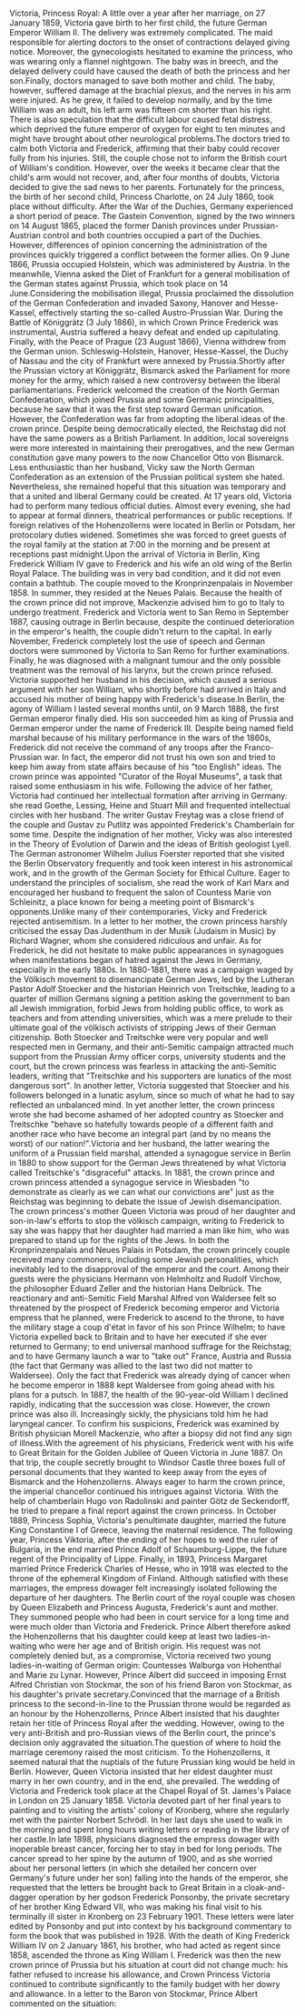 Victoria, Princess Royal: A little over a year after her marriage, on 27 January 1859, Victoria gave birth to her first child, the future German Emperor William II. The delivery was extremely complicated. The maid responsible for alerting doctors to the onset of contractions delayed giving notice. Moreover, the gynecologists hesitated to examine the princess, who was wearing only a flannel nightgown. The baby was in breech, and the delayed delivery could have caused the death of both the princess and her son.Finally, doctors managed to save both mother and child. The baby, however, suffered damage at the brachial plexus, and the nerves in his arm were injured. As he grew, it failed to develop normally, and by the time William was an adult, his left arm was fifteen cm shorter than his right. There is also speculation that the difficult labour caused fetal distress, which deprived the future emperor of oxygen for eight to ten minutes and might have brought about other neurological problems.The doctors tried to calm both Victoria and Frederick, affirming that their baby could recover fully from his injuries. Still, the couple chose not to inform the British court of William's condition. However, over the weeks it became clear that the child's arm would not recover, and, after four months of doubts, Victoria decided to give the sad news to her parents. Fortunately for the princess, the birth of her second child, Princess Charlotte, on 24 July 1860, took place without difficulty. After the War of the Duchies, Germany experienced a short period of peace. The Gastein Convention, signed by the two winners on 14 August 1865, placed the former Danish provinces under Prussian-Austrian control and both countries occupied a part of the Duchies. However, differences of opinion concerning the administration of the provinces quickly triggered a conflict between the former allies. On 9 June 1866, Prussia occupied Holstein, which was administered by Austria. In the meanwhile, Vienna asked the Diet of Frankfurt for a general mobilisation of the German states against Prussia, which took place on 14 June.Considering the mobilisation illegal, Prussia proclaimed the dissolution of the German Confederation and invaded Saxony, Hanover and Hesse-Kassel, effectively starting the so-called Austro-Prussian War. During the Battle of Königgrätz (3 July 1866), in which Crown Prince Frederick was instrumental, Austria suffered a heavy defeat and ended up capitulating. Finally, with the Peace of Prague (23 August 1866), Vienna withdrew from the German union. Schleswig-Holstein, Hanover, Hesse-Kassel, the Duchy of Nassau and the city of Frankfurt were annexed by Prussia.Shortly after the Prussian victory at Königgrätz, Bismarck asked the Parliament for more money for the army, which raised a new controversy between the liberal parliamentarians. Frederick welcomed the creation of the North German Confederation, which joined Prussia and some Germanic principalities, because he saw that it was the first step toward German unification. However, the Confederation was far from adopting the liberal ideas of the crown prince. Despite being democratically elected, the Reichstag did not have the same powers as a British Parliament. In addition, local sovereigns were more interested in maintaining their prerogatives, and the new German constitution gave many powers to the now Chancellor Otto von Bismarck. Less enthusiastic than her husband, Vicky saw the North German Confederation as an extension of the Prussian political system she hated. Nevertheless, she remained hopeful that this situation was temporary and that a united and liberal Germany could be created. At 17 years old, Victoria had to perform many tedious official duties. Almost every evening, she had to appear at formal dinners, theatrical performances or public receptions. If foreign relatives of the Hohenzollerns were located in Berlin or Potsdam, her protocolary duties widened. Sometimes she was forced to greet guests of the royal family at the station at 7:00 in the morning and be present at receptions past midnight.Upon the arrival of Victoria in Berlin, King Frederick William IV gave to Frederick and his wife an old wing of the Berlin Royal Palace. The building was in very bad condition, and it did not even contain a bathtub. The couple moved to the Kronprinzenpalais in November 1858. In summer, they resided at the Neues Palais. Because the health of the crown prince did not improve, Mackenzie advised him to go to Italy to undergo treatment. Frederick and Victoria went to San Remo in September 1887, causing outrage in Berlin because, despite the continued deterioration in the emperor's health, the couple didn't return to the capital. In early November, Frederick completely lost the use of speech and German doctors were summoned by Victoria to San Remo for further examinations. Finally, he was diagnosed with a malignant tumour and the only possible treatment was the removal of his larynx, but the crown prince refused. Victoria supported her husband in his decision, which caused a serious argument with her son William, who shortly before had arrived in Italy and accused his mother of being happy with Frederick's disease.In Berlin, the agony of William I lasted several months until, on 9 March 1888, the first German emperor finally died. His son succeeded him as king of Prussia and German emperor under the name of Frederick III. Despite being named field marshal because of his military performance in the wars of the 1860s, Frederick did not receive the command of any troops after the Franco-Prussian war. In fact, the emperor did not trust his own son and tried to keep him away from state affairs because of his "too English" ideas. The crown prince was appointed "Curator of the Royal Museums", a task that raised some enthusiasm in his wife. Following the advice of her father, Victoria had continued her intellectual formation after arriving in Germany: she read Goethe, Lessing, Heine and Stuart Mill and frequented intellectual circles with her husband. The writer Gustav Freytag was a close friend of the couple and Gustav zu Putlitz was appointed Frederick's Chamberlain for some time. Despite the indignation of her mother, Vicky was also interested in the Theory of Evolution of Darwin and the ideas of British geologist Lyell. The German astronomer Wilhelm Julius Foerster reported that she visited the Berlin Observatory frequently and took keen interest in his astronomical work, and in the growth of the German Society for Ethical Culture. Eager to understand the principles of socialism, she read the work of Karl Marx and encouraged her husband to frequent the salon of Countess Marie von Schleinitz, a place known for being a meeting point of Bismarck's opponents.Unlike many of their contemporaries, Vicky and Frederick rejected antisemitism. In a letter to her mother, the crown princess harshly criticised the essay Das Judenthum in der Musik (Judaism in Music) by Richard Wagner, whom she considered ridiculous and unfair. As for Frederick, he did not hesitate to make public appearances in synagogues when manifestations began of hatred against the Jews in Germany, especially in the early 1880s. In 1880-1881, there was a campaign waged by the Völkisch movement to disemancipate German Jews, led by the Lutheran Pastor Adolf Stoecker and the historian Heinrich von Treitschke, leading to a quarter of million Germans signing a petition asking the government to ban all Jewish immigration, forbid Jews from holding public office, to work as teachers and from attending universities, which was a mere prelude to their ultimate goal of the völkisch activists of stripping Jews of their German citizenship. Both Stoecker and Treitschke were very popular and well respected men in Germany, and their anti-Semitic campaign attracted much support from the Prussian Army officer corps, university students and the court, but the crown princess was fearless in attacking the anti-Semitic leaders, writing that "Treitschke and his supporters are lunatics of the most dangerous sort". In another letter, Victoria suggested that Stoecker and his followers belonged in a lunatic asylum, since so much of what he had to say reflected an unbalanced mind. In yet another letter, the crown princess wrote she had become ashamed of her adopted country as Stoecker and Treitschke "behave so hatefully towards people of a different faith and another race who have become an integral part (and by no means the worst) of our nation!".Victoria and her husband, the latter wearing the uniform of a Prussian field marshal, attended a synagogue service in Berlin in 1880 to show support for the German Jews threatened by what Victoria called Treitschke's "disgraceful" attacks. In 1881, the crown prince and crown princess attended a synagogue service in Wiesbaden "to demonstrate as clearly as we can what our convictions are" just as the Reichstag was beginning to debate the issue of Jewish disemancipation. The crown princess's mother Queen Victoria was proud of her daughter and son-in-law's efforts to stop the völkisch campaign, writing to Frederick to say she was happy that her daughter had married a man like him, who was prepared to stand up for the rights of the Jews. In both the Kronprinzenpalais and Neues Palais in Potsdam, the crown princely couple received many commoners, including some Jewish personalities, which inevitably led to the disapproval of the emperor and the court. Among their guests were the physicians Hermann von Helmholtz and Rudolf Virchow, the philosopher Eduard Zeller and the historian Hans Delbrück. The reactionary and anti-Semitic Field Marshal Alfred von Waldersee felt so threatened by the prospect of Frederick becoming emperor and Victoria empress that he planned, were Frederick to ascend to the throne, to have the military stage a coup d'état in favor of his son Prince Wilhelm; to have Victoria expelled back to Britain and to have her executed if she ever returned to Germany; to end universal manhood suffrage for the Reichstag; and to have Germany launch a war to "take out" France, Austria and Russia (the fact that Germany was allied to the last two did not matter to Waldersee). Only the fact that Frederick was already dying of cancer when he become emperor in 1888 kept Waldersee from going ahead with his plans for a putsch. In 1887, the health of the 90-year-old William I declined rapidly, indicating that the succession was close. However, the crown prince was also ill. Increasingly sickly, the physicians told him he had laryngeal cancer. To confirm his suspicions, Frederick was examined by British physician Morell Mackenzie, who after a biopsy did not find any sign of illness.With the agreement of his physicians, Frederick went with his wife to Great Britain for the Golden Jubilee of Queen Victoria in June 1887. On that trip, the couple secretly brought to Windsor Castle three boxes full of personal documents that they wanted to keep away from the eyes of Bismarck and the Hohenzollerns. Always eager to harm the crown prince, the imperial chancellor continued his intrigues against Victoria. With the help of chamberlain Hugo von Radolinski and painter Götz de Seckendorff, he tried to prepare a final report against the crown princess. In October 1889, Princess Sophia, Victoria's penultimate daughter, married the future King Constantine I of Greece, leaving the maternal residence. The following year, Princess Viktoria, after the ending of her hopes to wed the ruler of Bulgaria, in the end married Prince Adolf of Schaumburg-Lippe, the future regent of the Principality of Lippe. Finally, in 1893, Princess Margaret married Prince Frederick Charles of Hesse, who in 1918 was elected to the throne of the ephemeral Kingdom of Finland. Although satisfied with these marriages, the empress dowager felt increasingly isolated following the departure of her daughters. The Berlin court of the royal couple was chosen by Queen Elizabeth and Princess Augusta, Frederick's aunt and mother. They summoned people who had been in court service for a long time and were much older than Victoria and Frederick. Prince Albert therefore asked the Hohenzollerns that his daughter could keep at least two ladies-in-waiting who were her age and of British origin. His request was not completely denied but, as a compromise, Victoria received two young ladies-in-waiting of German origin: Countesses Walburga von Hohenthal and Marie zu Lynar. However, Prince Albert did succeed in imposing Ernst Alfred Christian von Stockmar, the son of his friend Baron von Stockmar, as his daughter's private secretary.Convinced that the marriage of a British princess to the second-in-line to the Prussian throne would be regarded as an honour by the Hohenzollerns, Prince Albert insisted that his daughter retain her title of Princess Royal after the wedding. However, owing to the very anti-British and pro-Russian views of the Berlin court, the prince's decision only aggravated the situation.The question of where to hold the marriage ceremony raised the most criticism. To the Hohenzollerns, it seemed natural that the nuptials of the future Prussian king would be held in Berlin. However, Queen Victoria insisted that her eldest daughter must marry in her own country, and in the end, she prevailed. The wedding of Victoria and Frederick took place at the Chapel Royal of St. James's Palace in London on 25 January 1858. Victoria devoted part of her final years to painting and to visiting the artists' colony of Kronberg, where she regularly met with the painter Norbert Schrödl. In her last days she used to walk in the morning and spent long hours writing letters or reading in the library of her castle.In late 1898, physicians diagnosed the empress dowager with inoperable breast cancer, forcing her to stay in bed for long periods. The cancer spread to her spine by the autumn of 1900, and as she worried about her personal letters (in which she detailed her concern over Germany's future under her son) falling into the hands of the emperor, she requested that the letters be brought back to Great Britain in a cloak-and-dagger operation by her godson Frederick Ponsonby, the private secretary of her brother King Edward VII, who was making his final visit to his terminally ill sister in Kronberg on 23 February 1901. These letters were later edited by Ponsonby and put into context by his background commentary to form the book that was published in 1928. With the death of King Frederick William IV on 2 January 1861, his brother, who had acted as regent since 1858, ascended the throne as King William I. Frederick was then the new crown prince of Prussia but his situation at court did not change much: his father refused to increase his allowance, and Crown Princess Victoria continued to contribute significantly to the family budget with her dowry and allowance. In a letter to the Baron von Stockmar, Prince Albert commented on the situation:
